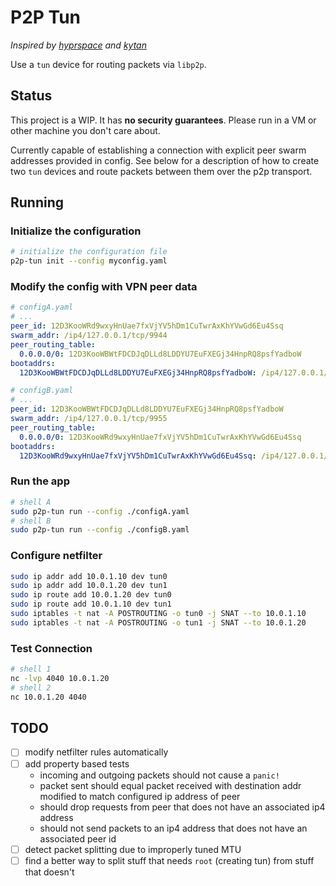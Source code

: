 # P2P Tun

_Inspired by [hyprspace](https://github.com/hyprspace/hyprspace) and [kytan](https://github.com/changlan/kytan)_

Use a `tun` device for routing packets via `libp2p`.

## Status

This project is a WIP. It has **no security guarantees**. Please run in a VM or other machine you don't care about.

Currently capable of establishing a connection with explicit peer swarm addresses provided in config. See below for a description of how to create two `tun` devices and route packets between them over the p2p transport.

## Running

### Initialize the configuration

```sh
# initialize the configuration file
p2p-tun init --config myconfig.yaml
```

### Modify the config with VPN peer data

```yaml
# configA.yaml
# ...
peer_id: 12D3KooWRd9wxyHnUae7fxVjYV5hDm1CuTwrAxKhYVwGd6Eu4Ssq
swarm_addr: /ip4/127.0.0.1/tcp/9944
peer_routing_table:
  0.0.0.0/0: 12D3KooWBWtFDCDJqDLLd8LDDYU7EuFXEGj34HnpRQ8psfYadboW
bootaddrs:
  12D3KooWBWtFDCDJqDLLd8LDDYU7EuFXEGj34HnpRQ8psfYadboW: /ip4/127.0.0.1/tcp/9955

# configB.yaml
# ...
peer_id: 12D3KooWBWtFDCDJqDLLd8LDDYU7EuFXEGj34HnpRQ8psfYadboW
swarm_addr: /ip4/127.0.0.1/tcp/9955
peer_routing_table:
  0.0.0.0/0: 12D3KooWRd9wxyHnUae7fxVjYV5hDm1CuTwrAxKhYVwGd6Eu4Ssq
bootaddrs:
  12D3KooWRd9wxyHnUae7fxVjYV5hDm1CuTwrAxKhYVwGd6Eu4Ssq: /ip4/127.0.0.1/tcp/9955
```

### Run the app

```sh
# shell A
sudo p2p-tun run --config ./configA.yaml
# shell B
sudo p2p-tun run --config ./configB.yaml
```

### Configure netfilter

```sh
sudo ip addr add 10.0.1.10 dev tun0
sudo ip addr add 10.0.1.20 dev tun1
sudo ip route add 10.0.1.20 dev tun0
sudo ip route add 10.0.1.10 dev tun1
sudo iptables -t nat -A POSTROUTING -o tun0 -j SNAT --to 10.0.1.10
sudo iptables -t nat -A POSTROUTING -o tun1 -j SNAT --to 10.0.1.20
```

### Test Connection

```sh
# shell 1
nc -lvp 4040 10.0.1.20
# shell 2
nc 10.0.1.20 4040
```

## TODO

- [ ] modify netfilter rules automatically
- [ ] add property based tests
    - incoming and outgoing packets should not cause a `panic!`
    - packet sent should equal packet received with destination addr modified to match configured ip address of peer
    - should drop requests from peer that does not have an associated ip4 address
    - should not send packets to an ip4 address that does not have an associated peer id
- [ ] detect packet splitting due to improperly tuned MTU
- [ ] find a better way to split stuff that needs `root` (creating tun) from stuff that doesn't
